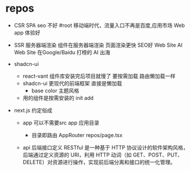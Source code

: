 # repos

- CSR SPA seo 不好 #root
  移动端时代，流量入口不再是百度,应用市场
  Web app 体验好

- SSR 服务器端渲染
  组件在服务器端渲染
  页面渲染更快 SEO好
  Web Site
  AI Web Site 在Google/Baidu 打榜的
  AI 出海

- shadcn-ui
  - react-vant 组件库安装完后项目就慢了
    要按需加载 路由懒加载一样
  - shadcn-ui 更现代的前端框架
    直接是懒加载
    - base color 主题风格
  - 用的组件是按需安装的
    init
    add

- next.js 约定俗成
  - app
    可以不需要src
    app 应用目录
    - 目录即路由
    AppRouter
    repos/page.tsx

  - api
    后端接口定义
    RESTful 是一种基于 HTTP 协议设计的软件架构风格，后端通过定义资源的 URI，利用 HTTP 动词（如 GET、POST、PUT、DELETE）对资源进行操作，实现前后端分离和接口的统一化管理。
